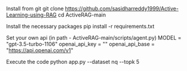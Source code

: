 Install from git
git clone https://github.com/sasidharreddy1999/Active-Learning-using-RAG 
cd ActiveRAG-main

Install the necessary packages
pip install -r requirements.txt

Set your own api (in path - ActiveRAG-main/scripts/agent.py)
MODEL = "gpt-3.5-turbo-1106"
openai_api_key = ""
openai_api_base = "https://api.openai.com/v1"

Execute the code
python app.py --dataset nq --topk 5